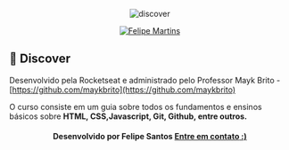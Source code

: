 <p  align="center">
<img  src=""  alt="discover"  />
</p>
<p  align="center">
<a  href="https://www.linkedin.com/in/luis-felipe-santos-silva-5623a8197/">
<img  alt="Felipe Martins"  src="https://img.shields.io/badge/-Felipe Santos-blue?style=flat&logo=Linkedin&logoColor=bluee"  />
</a>

## 🚀 Discover
Desenvolvido pela Rocketseat e administrado pelo Professor Mayk Brito - [https://github.com/maykbrito](https://github.com/maykbrito)

O curso consiste em um guia sobre todos os fundamentos e ensinos básicos sobre **HTML, CSS,Javascript, Git, Github, entre outros.**
<h4  align=center>Desenvolvido por Felipe Santos <a  href="https://www.linkedin.com/in/luis-felipe-santos-silva-5623a8197/">  <strong>Entre em contato</strong> :)</a></a></h4>
